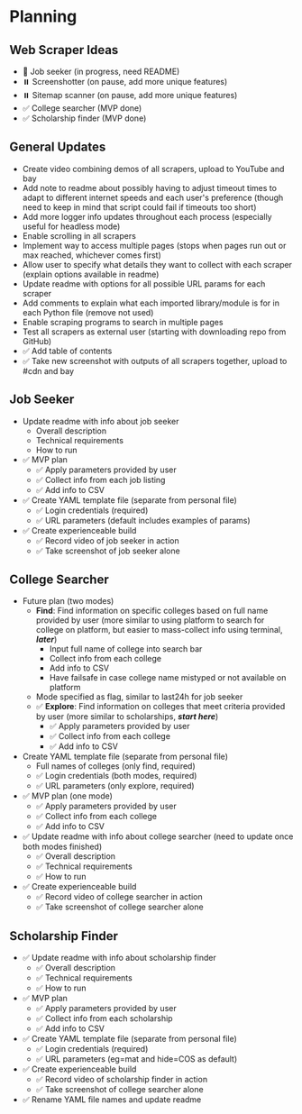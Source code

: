 # Planning

## Web Scraper Ideas
- 🚧 Job seeker (in progress, need README)
- ⏸️ Screenshotter (on pause, add more unique features)
- ⏸️ Sitemap scanner (on pause, add more unique features)
- ✅ College searcher (MVP done)
- ✅ Scholarship finder (MVP done)

## General Updates
- Create video combining demos of all scrapers, upload to YouTube and bay
- Add note to readme about possibly having to adjust timeout times to adapt to different internet speeds and each user's preference (though need to keep in mind that script could fail if timeouts too short)
- Add more logger info updates throughout each process (especially useful for headless mode)
- Enable scrolling in all scrapers
- Implement way to access multiple pages (stops when pages run out or max reached, whichever comes first)
- Allow user to specify what details they want to collect with each scraper (explain options available in readme)
- Update readme with options for all possible URL params for each scraper
- Add comments to explain what each imported library/module is for in each Python file (remove not used)
- Enable scraping programs to search in multiple pages
- Test all scrapers as external user (starting with downloading repo from GitHub)
- ✅ Add table of contents
- ✅ Take new screenshot with outputs of all scrapers together, upload to #cdn and bay

## Job Seeker
- Update readme with info about job seeker
    - Overall description
    - Technical requirements
    - How to run
- ✅ MVP plan
    - ✅ Apply parameters provided by user
    - ✅ Collect info from each job listing
    - ✅ Add info to CSV
- ✅ Create YAML template file (separate from personal file)
    - ✅ Login credentials (required)
    - ✅ URL parameters (default includes examples of params)
- ✅ Create experienceable build
    - ✅ Record video of job seeker in action
    - ✅ Take screenshot of job seeker alone

## College Searcher
- Future plan (two modes)
    - **Find**: Find information on specific colleges based on full name provided by user (more similar to using platform to search for college on platform, but easier to mass-collect info using terminal, **_later_**)
        - Input full name of college into search bar
        - Collect info from each college
        - Add info to CSV
        - Have failsafe in case college name mistyped or not available on platform
    - Mode specified as flag, similar to last24h for job seeker
    - ✅ **Explore**: Find information on colleges that meet criteria provided by user (more similar to scholarships, **_start here_**)
        - ✅ Apply parameters provided by user
        - ✅ Collect info from each college
        - ✅ Add info to CSV
- Create YAML template file (separate from personal file)
    - Full names of colleges (only find, required)
    - ✅ Login credentials (both modes, required)
    - ✅ URL parameters (only explore, required)
- ✅ MVP plan (one mode)
    - ✅ Apply parameters provided by user
    - ✅ Collect info from each college
    - ✅ Add info to CSV
- ✅ Update readme with info about college searcher (need to update once both modes finished)
    - ✅ Overall description
    - ✅ Technical requirements
    - ✅ How to run
- ✅ Create experienceable build
    - ✅ Record video of college searcher in action
    - ✅ Take screenshot of college searcher alone

## Scholarship Finder
- ✅ Update readme with info about scholarship finder
    - ✅ Overall description
    - ✅ Technical requirements
    - ✅ How to run
- ✅ MVP plan
    - ✅ Apply parameters provided by user
    - ✅ Collect info from each scholarship
    - ✅ Add info to CSV
- ✅ Create YAML template file (separate from personal file)
    - ✅ Login credentials (required)
    - ✅ URL parameters (eg=mat and hide=COS as default)
- ✅ Create experienceable build
    - ✅ Record video of scholarship finder in action
    - ✅ Take screenshot of college searcher alone
- ✅ Rename YAML file names and update readme